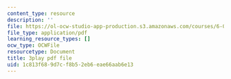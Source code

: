 ```yaml
---
content_type: resource
description: ''
file: https://ol-ocw-studio-app-production.s3.amazonaws.com/courses/6-0001-introduction-to-computer-science-and-programming-in-python-fall-2016/1c813f689d7cf8b52eb6eae66aab6e13_ax4eNMI9Dw.pdf
file_type: application/pdf
learning_resource_types: []
ocw_type: OCWFile
resourcetype: Document
title: 3play pdf file
uid: 1c813f68-9d7c-f8b5-2eb6-eae66aab6e13
---
```

